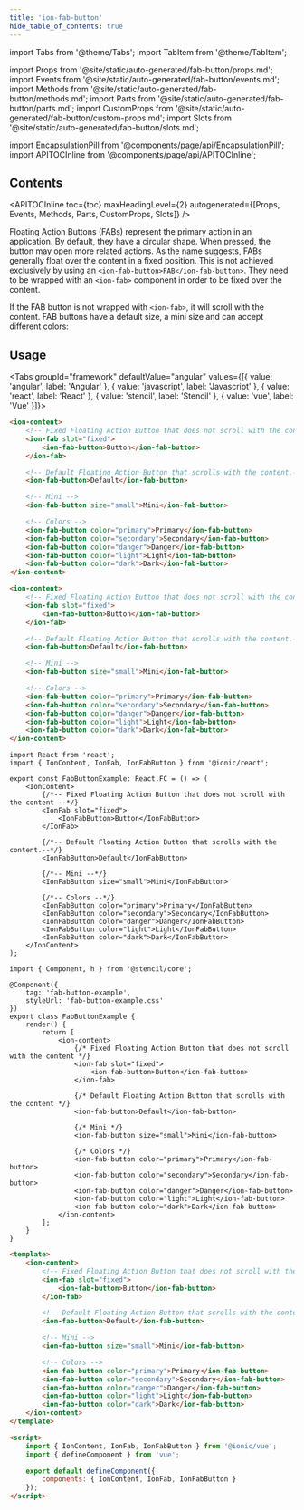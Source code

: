 ```yaml
---
title: 'ion-fab-button'
hide_table_of_contents: true
---
```


import Tabs from '@theme/Tabs';
import TabItem from '@theme/TabItem';

import Props from '@site/static/auto-generated/fab-button/props.md';
import Events from '@site/static/auto-generated/fab-button/events.md';
import Methods from '@site/static/auto-generated/fab-button/methods.md';
import Parts from '@site/static/auto-generated/fab-button/parts.md';
import CustomProps from '@site/static/auto-generated/fab-button/custom-props.md';
import Slots from '@site/static/auto-generated/fab-button/slots.md';

<head>
  <title>Floating Action Button | Ionic FAB Button Icon for Primary Action</title>
  <meta name="description" content="Floating Action Buttons (FABs) represent the primary action in an app. The icons are circular and, when pressed, the button may open more related actions." />
</head>

import EncapsulationPill from '@components/page/api/EncapsulationPill';
import APITOCInline from '@components/page/api/APITOCInline';

<EncapsulationPill type="shadow" />

<h2 className="table-of-contents__title">Contents</h2>

<APITOCInline
toc={toc}
maxHeadingLevel={2}
autogenerated={[Props, Events, Methods, Parts, CustomProps, Slots]}
/>

Floating Action Buttons (FABs) represent the primary action in an application. By default, they have a circular shape. When pressed, the button may open more related actions. As the name suggests, FABs generally float over the content in a fixed position. This is not achieved exclusively by using an `<ion-fab-button>FAB</ion-fab-button>`. They need to be wrapped with an `<ion-fab>` component in order to be fixed over the content.

If the FAB button is not wrapped with `<ion-fab>`, it will scroll with the content. FAB buttons have a default size, a mini size and can accept different colors:

## Usage

<Tabs groupId="framework" defaultValue="angular" values={[{ value: 'angular', label: 'Angular' }, { value: 'javascript', label: 'Javascript' }, { value: 'react', label: 'React' }, { value: 'stencil', label: 'Stencil' }, { value: 'vue', label: 'Vue' }]}>

<TabItem value="angular">

```html
<ion-content>
	<!-- Fixed Floating Action Button that does not scroll with the content -->
	<ion-fab slot="fixed">
		<ion-fab-button>Button</ion-fab-button>
	</ion-fab>

	<!-- Default Floating Action Button that scrolls with the content.-->
	<ion-fab-button>Default</ion-fab-button>

	<!-- Mini -->
	<ion-fab-button size="small">Mini</ion-fab-button>

	<!-- Colors -->
	<ion-fab-button color="primary">Primary</ion-fab-button>
	<ion-fab-button color="secondary">Secondary</ion-fab-button>
	<ion-fab-button color="danger">Danger</ion-fab-button>
	<ion-fab-button color="light">Light</ion-fab-button>
	<ion-fab-button color="dark">Dark</ion-fab-button>
</ion-content>
```

</TabItem>

<TabItem value="javascript">

```html
<ion-content>
	<!-- Fixed Floating Action Button that does not scroll with the content -->
	<ion-fab slot="fixed">
		<ion-fab-button>Button</ion-fab-button>
	</ion-fab>

	<!-- Default Floating Action Button that scrolls with the content.-->
	<ion-fab-button>Default</ion-fab-button>

	<!-- Mini -->
	<ion-fab-button size="small">Mini</ion-fab-button>

	<!-- Colors -->
	<ion-fab-button color="primary">Primary</ion-fab-button>
	<ion-fab-button color="secondary">Secondary</ion-fab-button>
	<ion-fab-button color="danger">Danger</ion-fab-button>
	<ion-fab-button color="light">Light</ion-fab-button>
	<ion-fab-button color="dark">Dark</ion-fab-button>
</ion-content>
```

</TabItem>

<TabItem value="react">

```tsx
import React from 'react';
import { IonContent, IonFab, IonFabButton } from '@ionic/react';

export const FabButtonExample: React.FC = () => (
	<IonContent>
		{/*-- Fixed Floating Action Button that does not scroll with the content --*/}
		<IonFab slot="fixed">
			<IonFabButton>Button</IonFabButton>
		</IonFab>

		{/*-- Default Floating Action Button that scrolls with the content.--*/}
		<IonFabButton>Default</IonFabButton>

		{/*-- Mini --*/}
		<IonFabButton size="small">Mini</IonFabButton>

		{/*-- Colors --*/}
		<IonFabButton color="primary">Primary</IonFabButton>
		<IonFabButton color="secondary">Secondary</IonFabButton>
		<IonFabButton color="danger">Danger</IonFabButton>
		<IonFabButton color="light">Light</IonFabButton>
		<IonFabButton color="dark">Dark</IonFabButton>
	</IonContent>
);
```

</TabItem>

<TabItem value="stencil">

```tsx
import { Component, h } from '@stencil/core';

@Component({
	tag: 'fab-button-example',
	styleUrl: 'fab-button-example.css'
})
export class FabButtonExample {
	render() {
		return [
			<ion-content>
				{/* Fixed Floating Action Button that does not scroll with the content */}
				<ion-fab slot="fixed">
					<ion-fab-button>Button</ion-fab-button>
				</ion-fab>

				{/* Default Floating Action Button that scrolls with the content */}
				<ion-fab-button>Default</ion-fab-button>

				{/* Mini */}
				<ion-fab-button size="small">Mini</ion-fab-button>

				{/* Colors */}
				<ion-fab-button color="primary">Primary</ion-fab-button>
				<ion-fab-button color="secondary">Secondary</ion-fab-button>
				<ion-fab-button color="danger">Danger</ion-fab-button>
				<ion-fab-button color="light">Light</ion-fab-button>
				<ion-fab-button color="dark">Dark</ion-fab-button>
			</ion-content>
		];
	}
}
```

</TabItem>

<TabItem value="vue">

```html
<template>
	<ion-content>
		<!-- Fixed Floating Action Button that does not scroll with the content -->
		<ion-fab slot="fixed">
			<ion-fab-button>Button</ion-fab-button>
		</ion-fab>

		<!-- Default Floating Action Button that scrolls with the content.-->
		<ion-fab-button>Default</ion-fab-button>

		<!-- Mini -->
		<ion-fab-button size="small">Mini</ion-fab-button>

		<!-- Colors -->
		<ion-fab-button color="primary">Primary</ion-fab-button>
		<ion-fab-button color="secondary">Secondary</ion-fab-button>
		<ion-fab-button color="danger">Danger</ion-fab-button>
		<ion-fab-button color="light">Light</ion-fab-button>
		<ion-fab-button color="dark">Dark</ion-fab-button>
	</ion-content>
</template>

<script>
	import { IonContent, IonFab, IonFabButton } from '@ionic/vue';
	import { defineComponent } from 'vue';

	export default defineComponent({
		components: { IonContent, IonFab, IonFabButton }
	});
</script>
```

</TabItem>

</Tabs>

<Props />
<Events />
<Methods />
<Parts />
<CustomProps />
<Slots />
